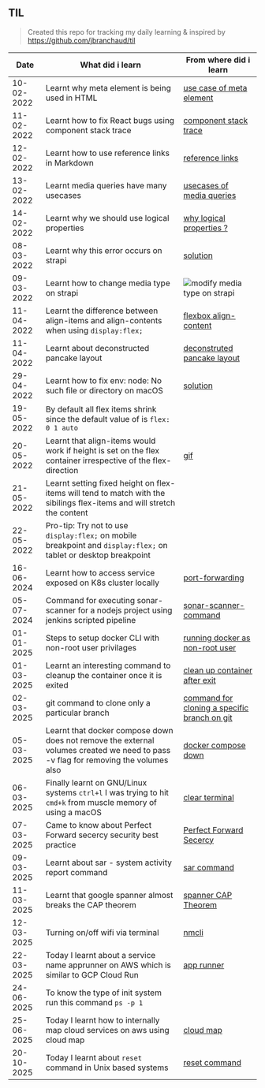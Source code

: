## TIL

> Created this repo for tracking my daily learning & inspired by https://github.com/jbranchaud/til

[use case of meta element]: https://web.dev/learn/design/intro/#a-meta-element-for-viewport
[component stack trace]: https://reactjs.org/blog/2017/07/26/error-handling-in-react-16.html#component-stack-traces
[reference links]: https://www.markdownguide.org/basic-syntax/#reference-style-links
[usecases of media queries]: https://web.dev/learn/design/media-queries/#target-different-types-of-output
[why logical properties ?]: https://web.dev/learn/design/internationalization/#logical-properties
[solution]: https://github.com/strapi/strapi/issues/4289
[modify media type on strapi]: <img width="920" alt="image" src="https://user-images.githubusercontent.com/37110560/157438193-20d57f6e-0f2f-4147-b0eb-8c5f5bf9ef08.png">
[flexbox align-content]: https://stackoverflow.com/a/45713137
[deconstruted pancake layout]: https://web.dev/one-line-layouts/#02.-the-deconstructed-pancake:-flex:-lessgrowgreater-lessshrinkgreater-lessbasewidthgreater
[solution]: https://github.com/ohmyzsh/ohmyzsh/issues/6257
[gif]: https://user-images.githubusercontent.com/37110560/169641930-440d82d0-3226-4acd-99b6-ca9eb65543c1.mov
[port-forwarding]: https://kubernetes.io/docs/tasks/access-application-cluster/port-forward-access-application-cluster/#forward-a-local-port-to-a-port-on-the-pod
[sonar-scanner-command]: https://docs.sonarsource.com/sonarqube/latest/analyzing-source-code/scanners/sonarscanner-for-npm/using-the-sonarscanner-for-npm/#command-line
[running docker as non-root user]: https://docs.docker.com/engine/install/linux-postinstall/
[clean up container after exit]: https://docs.docker.com/reference/cli/docker/container/run/#rm
[command for cloning a specific branch on git]: https://stackoverflow.com/a/1911126
[docker compose down]: https://docs.docker.com/reference/cli/docker/compose/down/
[clear terminal]: https://askubuntu.com/questions/25077/how-to-really-clear-the-terminal
[Perfect Forward Secercy]: https://www.vmware.com/topics/perfect-forward-secrecy
[sar command]: https://docs.redhat.com/en/documentation/red_hat_enterprise_linux/4/html/introduction_to_system_administration/s3-resource-tools-sar-sar#s4-resource-tools-sar-reading
[spanner CAP Theorem]: https://cloud.google.com/blog/products/databases/inside-cloud-spanner-and-the-cap-theorem
[nmcli]: https://ubuntu.com/core/docs/networkmanager/configure-wifi-connections
[app runner]: https://docs.aws.amazon.com/apprunner/latest/dg/getting-started.html
[cloud map]: https://docs.aws.amazon.com/cloud-map/latest/dg/what-is-cloud-map.html
[reset command]: https://superuser.com/questions/122911/what-commands-can-i-use-to-reset-and-clear-my-terminal

| Date        | What did i learn | From where did i learn | 
| ----------- | ---------------- | ---------------------- |
| 10-02-2022  | Learnt why meta element is being used in HTML | [use case of meta element]  |
| 11-02-2022  | Learnt how to fix React bugs using component stack trace | [component stack trace] |
| 12-02-2022  | Learnt how to use reference links in Markdown | [reference links] |
| 13-02-2022  | Learnt media queries have many usecases | [usecases of media queries] |
| 14-02-2022  | Learnt why we should use logical properties | [why logical properties ?] | 
| 08-03-2022  | Learnt why this error occurs on strapi | [solution] |
| 09-03-2022  | Learnt how to change media type on strapi | ![modify media type on strapi] |
| 11-04-2022  | Learnt the difference between align-items and align-contents when using `display:flex;` | [flexbox align-content] |
| 11-04-2022  | Learnt about deconstructed pancake layout | [deconstruted pancake layout] |
| 29-04-2022  | Learnt how to fix env: node: No such file or directory on macOS | [solution] |
| 19-05-2022  | By default all flex items shrink since the default value of is `flex: 0 1 auto` | |
| 20-05-2022  | Learnt that align-items would work if height is set on the flex container irrespective of the flex-direction | [gif] |
| 21-05-2022  | Learnt setting fixed height on flex-items will tend to match with the sibilings flex-items and will stretch the content | |
| 22-05-2022  | Pro-tip: Try not to use `display:flex;` on mobile breakpoint and `display:flex;` on tablet or desktop breakpoint | |
| 16-06-2024  | Learnt how to access service exposed on K8s cluster locally | [port-forwarding] | |
| 05-07-2024  | Command for executing sonar-scanner for a nodejs project using jenkins scripted pipeline | [sonar-scanner-command] | |
| 01-01-2025  | Steps to setup docker CLI with non-root user privilages | [running docker as non-root user] | |
| 01-03-2025  | Learnt an interesting command to cleanup the container once it is exited | [clean up container after exit] |
| 02-03-2025  | git command to clone only a particular branch | [command for cloning a specific branch on git] |
| 05-03-2025  | Learnt that docker compose down does not remove the external volumes created we need to pass -v flag for removing the volumes also | [docker compose down]
| 06-03-2025  | Finally learnt on GNU/Linux systems `ctrl+l` I was trying to hit `cmd+k` from muscle memory of using a macOS | [clear terminal]
| 07-03-2025  | Came to know about Perfect Forward secercy security best practice | [Perfect Forward Secercy] |
| 09-03-2025  | Learnt about sar - system activity report command | [sar command] | 
| 11-03-2025  | Learnt that google spanner almost breaks the CAP theorem | [spanner CAP Theorem]
| 12-03-2025  | Turning on/off wifi via terminal | [nmcli] |
| 22-03-2025  | Today I learnt about a service name apprunner on AWS which is similar to GCP Cloud Run | [app runner]
| 24-06-2025  | To know the type of init system run this command `ps -p 1` | 
| 25-06-2025  | Today I learnt how to internally map cloud services on aws using cloud map | [cloud map]
| 20-10-2025  | Today I learnt about `reset` command in Unix based systems | [reset command] |

